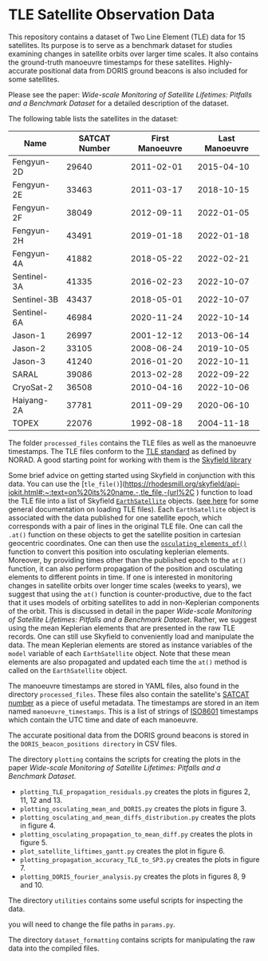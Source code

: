 # TLE Satellite Observation Data

This repository contains a dataset of Two Line Element (TLE) data for 15 satellites. Its purpose is to serve as a benchmark dataset for 
studies examining changes in satellite orbits over larger time scales. It also contains the ground-truth manoeuvre timestamps
for these satellites. Highly-accurate positional data from DORIS ground beacons is also included for some satellites.

Please see the paper: *Wide-scale Monitoring of Satellite Lifetimes: Pitfalls and a Benchmark Dataset* for a detailed 
description of the dataset.

The following table lists the satellites in the dataset:

| Name         |  SATCAT Number | First Manoeuvre | Last Manoeuvre |
|--------------|----------------|-----------------|----------------|
|Fengyun-2D    | 29640          | 2011-02-01      | 2015-04-10     |   
|Fengyun-2E    | 33463          | 2011-03-17      | 2018-10-15     |
|Fengyun-2F    | 38049          | 2012-09-11      | 2022-01-05     |
|Fengyun-2H    | 43491          | 2019-01-18      | 2022-01-18     |
|Fengyun-4A    | 41882          | 2018-05-22      | 2022-02-21     |
|Sentinel-3A   | 41335          | 2016-02-23      | 2022-10-07     |
|Sentinel-3B   | 43437          | 2018-05-01      | 2022-10-07     |
|Sentinel-6A   | 46984          | 2020-11-24      | 2022-10-14     |
|Jason-1       | 26997          | 2001-12-12      | 2013-06-14     |
|Jason-2       | 33105          | 2008-06-24      | 2019-10-05     |
|Jason-3       | 41240          | 2016-01-20      | 2022-10-11     |
|SARAL         | 39086          | 2013-02-28      | 2022-09-22     |
|CryoSat-2     | 36508          | 2010-04-16      | 2022-10-06     |
|Haiyang-2A    | 37781          | 2011-09-29      | 2020-06-10     |
|TOPEX         | 22076          | 1992-08-18      | 2004-11-18     |


The folder `processed_files` contains the TLE files as well as the manoeuvre timestamps. The TLE files conform to the 
[TLE standard](https://celestrak.org/NORAD/documentation/tle-fmt.php) as defined by NORAD. A good starting point for working with them 
is the [Skyfield library](https://rhodesmill.org/skyfield/toc.html) 

Some brief advice on getting started using Skyfield in conjunction with this data. You can use the 
[`tle_file()`](https://rhodesmill.org/skyfield/api-iokit.html#:~:text=on%20its%20name.-,tle_file,-(url%2C ) function to load the TLE file into a list of Skyfield
[`EarthSatellite`](https://rhodesmill.org/skyfield/api-satellites.html#skyfield.sgp4lib.EarthSatellite)  objects. 
([see here](https://rhodesmill.org/skyfield/earth-satellites.html#loading-a-tle-file) 
for some general documentation on loading TLE files). Each `EarthSatellite` object is associated with the data published for one
satellite epoch, which corresponds with a pair of lines in the original TLE file. One can call the `.at()` function on 
these objects to get the satellite position in cartesian geocentric coordinates. One can then use the
[`osculating_elements_of()`](https://rhodesmill.org/skyfield/api-elements.html#skyfield.elementslib.osculating_elements_of) function
to convert this position into osculating keplerian elements. Moreover, by providing times other than the published epoch to the 
`at()` function, it can also perform propagation of the position and osculating elements to different points in time. If one 
is interested in monitoring changes in satellite orbits over longer time scales (weeks to years), we suggest that using the
`at()` function is counter-productive, due to the fact that it uses models of orbiting satellites to add in non-Keplerian
components of the orbit. This is discussed in detail in the paper *Wide-scale Monitoring of Satellite Lifetimes: Pitfalls and a Benchmark Dataset*. 
Rather, we suggest using the mean Keplerian elements that are presented in the raw TLE records. One can still use Skyfield 
to conveniently load and manipulate the data. The mean Keplerian elements are stored as instance variables of the `model` variable of 
each `EarthSatellite` object. Note that these mean elements are also propagated and updated each time the `at()` method 
is called on the `EarthSatellite` object.

The manoeuvre timestamps are stored in YAML files, also found in the directory `processed_files`. 
These files also contain the satellite's [SATCAT number](https://en.wikipedia.org/wiki/Satellite_Catalog_Number) 
as a piece of useful metadata. The timestamps are stored in an item named `manoeuvre_timestamps`. This is a list of
strings of [ISO8601](https://www.iso.org/iso-8601-date-and-time-format.html) timestamps which contain the UTC time and 
date of each manoeuvre.

The accurate positional data from the DORIS ground beacons is stored in the `DORIS_beacon_positions directory` in CSV files.

The directory `plotting` contains the scripts for creating the plots in the paper
*Wide-scale Monitoring of Satellite Lifetimes: Pitfalls and a Benchmark Dataset*.
- `plotting_TLE_propagation_residuals.py` creates the plots in figures 2, 11, 12 and 13.
- `plotting_osculating_mean_and_DORIS.py` creates the plots in figure 3.
- `plotting_osculating_and_mean_diffs_distribution.py` creates the plots in figure 4.
- `plotting_osculating_propagation_to_mean_diff.py` creates the plots in figure 5.
- `plot_satellite_liftimes_gantt.py` creates the plot in figure 6.
- `plotting_propagation_accuracy_TLE_to_SP3.py` creates the plots in figure 7.
- `plotting_DORIS_fourier_analysis.py` creates the plots in figures 8, 9 and 10.

The directory `utilities` contains some useful scripts for inspecting the data.

you will need to change the file paths in `params.py`.

The directory `dataset_formatting` contains scripts for manipulating the raw data into the compiled files.